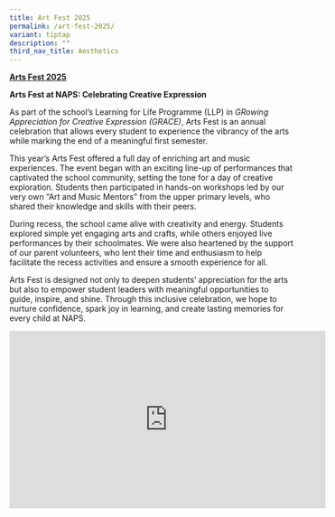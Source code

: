 ```yaml
---
title: Art Fest 2025
permalink: /art-fest-2025/
variant: tiptap
description: ""
third_nav_title: Aesthetics
---
```

<p><strong><u>Arts Fest 2025</u></strong>
</p>
<p><strong>Arts Fest at NAPS: Celebrating Creative Expression</strong>
</p>
<p>As part of the school’s Learning for Life Programme (LLP) in <em>GRowing Appreciation for Creative Expression (GRACE)</em>,
Arts Fest is an annual celebration that allows every student to experience
the vibrancy of the arts while marking the end of a meaningful first semester.</p>
<p>This year’s Arts Fest offered a full day of enriching art and music experiences.
The event began with an exciting line-up of performances that captivated
the school community, setting the tone for a day of creative exploration.
Students then participated in hands-on workshops led by our very own “Art
and Music Mentors” from the upper primary levels, who shared their knowledge
and skills with their peers.</p>
<p>During recess, the school came alive with creativity and energy. Students
explored simple yet engaging arts and crafts, while others enjoyed live
performances by their schoolmates. We were also heartened by the support
of our parent volunteers, who lent their time and enthusiasm to help facilitate
the recess activities and ensure a smooth experience for all.</p>
<p>Arts Fest is designed not only to deepen students’ appreciation for the
arts but also to empower student leaders with meaningful opportunities
to guide, inspire, and shine. Through this inclusive celebration, we hope
to nurture confidence, spark joy in learning, and create lasting memories
for every child at NAPS.</p>
<div class="iframe-wrapper">
<iframe style="border:none;overflow:hidden" height="314" width="560" allowfullscreen="true" frameborder="0" src="https://www.facebook.com/plugins/video.php?height=314&amp;href=https%3A%2F%2Fwww.facebook.com%2F100064057052671%2Fvideos%2F1206843164503410%2F&amp;show_text=false&amp;width=560&amp;t=0"></iframe>
</div>
<p></p>